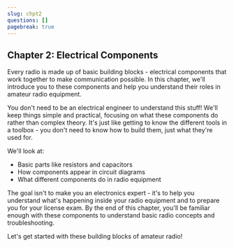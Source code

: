```yaml
---
slug: chpt2
questions: []
pagebreak: true
---
```


## Chapter 2: Electrical Components

Every radio is made up of basic building blocks - electrical components that work together to make communication possible. In this chapter, we'll introduce you to these components and help you understand their roles in amateur radio equipment.

You don't need to be an electrical engineer to understand this stuff! We'll keep things simple and practical, focusing on what these components do rather than complex theory. It's just like getting to know the different tools in a toolbox - you don't need to know how to build them, just what they're used for.

We'll look at:
- Basic parts like resistors and capacitors
- How components appear in circuit diagrams
- What different components do in radio equipment

The goal isn't to make you an electronics expert - it's to help you understand what's happening inside your radio equipment and to prepare you for your license exam. By the end of this chapter, you'll be familiar enough with these components to understand basic radio concepts and troubleshooting.

Let's get started with these building blocks of amateur radio!
